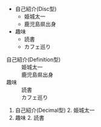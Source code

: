 * 自己紹介(Disc型)
    * 姫城太一
    * 鹿児島県出身
* 趣味
    * 読書
    * カフェ巡り

<dl>
  <dt>自己紹介(Definition型)</dt>
  <dd>姫城太一</dd> 
  <dd>鹿児島県出身</dd>
  <dt>趣味</dt>
  <dd>読書</dd>
  <dd>カフェ巡り</dd>
</dl> 

1. 自己紹介(Decimal型)
    2. 姫城太一 
2. 趣味
    2. 読書